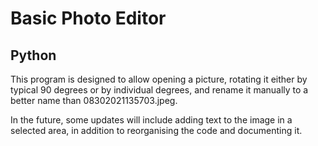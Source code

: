 # Basic Photo Editor
## Python
This program is designed to allow opening a picture, rotating it either by typical 
90 degrees or by individual degrees, and rename it manually to a better name than 
08302021135703.jpeg.

In the future, some updates will include adding text to the image in a selected area,
in addition to reorganising the code and documenting it.